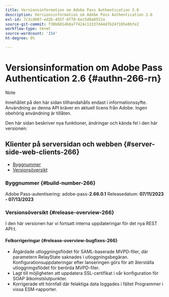 ```yaml
---
title: Versionsinformation om Adobe Pass Authentication 2.6
description: Versionsinformation om Adobe Pass Authentication 2.6
exl-id: 7c3cd007-ed2b-455f-8f70-6ec5d0a6552a
source-git-commit: f30b6814b8a77424c13337d44d7b247105e0bfe2
workflow-type: tm+mt
source-wordcount: '154'
ht-degree: 0%

---
```


# Versionsinformation om Adobe Pass Authentication 2.6 {#authn-266-rn}

>[!NOTE]
>
>Innehållet på den här sidan tillhandahålls endast i informationssyfte. Användning av denna API kräver en aktuell licens från Adobe. Ingen obehörig användning är tillåten.

Den här sidan beskriver nya funktioner, ändringar och kända fel i den här versionen:

## Klienter på serversidan och webben {#server-side-web-clients-266}

* [Byggnummer](#build-number-266)
* [Versionsöversikt](#release-overview-266)

### Byggnummer {#build-number-266}

Adobe Pass-autentisering: adobe-pass-**2.66.0.1**
Releasedatum: **07/11/2023 - 07/13/2023**

### Versionsöversikt {#release-overview-266}

I den här versionen har vi fortsatt interna uppdateringar för det nya REST API:t.

#### Felkorrigeringar {#release-overview-bugfixes-266}

* Åtgärdade utloggningsflödet för SAML-baserade MVPD-filer, där parametern RelayState saknades i utloggningsbegäran. Konfigurationsuppdateringar efter lanseringen görs för att återställa utloggningsflödet för berörda MVPD-filer.
* Lagt till möjligheten att uppdatera SSL-certifikat i vår konfiguration för SOAP åtkomstslutpunkter.
* Korrigerade ett hörnfall där felaktiga data loggades i fältet Programmer i vissa ESM-rapporter.
